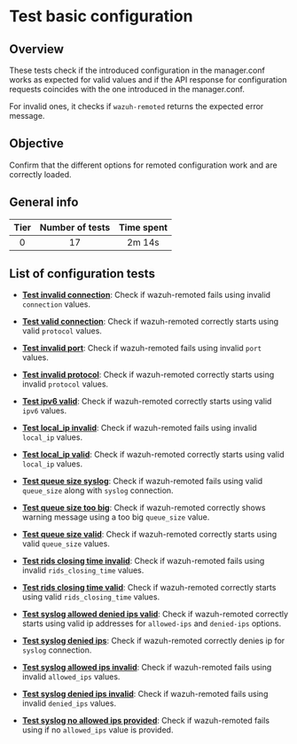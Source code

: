 # Test basic configuration

## Overview 

These tests check if the introduced configuration in the manager.conf works as expected for valid values and if the API 
response for configuration requests coincides with the one introduced in the manager.conf.

For invalid ones, it checks if `wazuh-remoted` returns the expected error message.

## Objective

Confirm that the different options for remoted configuration work and are correctly loaded.

## General info

|Tier | Number of tests | Time spent |
|:--:|:--:|:--:|
| 0 | 17 | 2m 14s |

## List of configuration tests

- **[Test invalid connection](test_basic_configuration_connection_invalid_connection.md)**: Check if wazuh-remoted 
  fails using invalid `connection` values.


- **[Test valid connection](test_basic_configuration_connection_valid.md)**: Check if wazuh-remoted correctly starts
  using valid `protocol` values.


- **[Test invalid port](test_basic_configuration_connection_invalid_port.md)**: Check if wazuh-remoted fails using 
  invalid `port` values.
  

- **[Test invalid protocol](test_basic_configuration_connection_invalid_protocol.md)**: Check if wazuh-remoted 
  correctly starts using invalid `protocol` values.


- **[Test ipv6 valid](test_basic_configuration_ipv6.md)**: Check if wazuh-remoted correctly starts 
  using valid `ipv6` values.


- **[Test local_ip invalid](test_basic_configuration_local_ip_invalid.md)**: Check if wazuh-remoted fails using 
  invalid `local_ip` values.


- **[Test local_ip valid](test_basic_configuration_local_ip_valid.md)**: Check if wazuh-remoted correctly starts 
  using valid `local_ip` values.


- **[Test queue size syslog](test_basic_configuration_queue_size_syslog.md)**: Check if wazuh-remoted fails using 
  valid `queue_size` along with `syslog` connection.
  

- **[Test queue size too big](test_basic_configuration_queue_size_too_big.md)**: Check if wazuh-remoted correctly
  shows warning message using a too big `queue_size` value.


- **[Test queue size valid](test_basic_configuration_queue_size_valid.md)**: Check if wazuh-remoted correctly starts 
  using valid `queue_size` values.
  

- **[Test rids closing time invalid](test_basic_configuration_rids_closing_time_invalid.md)**: Check if wazuh-remoted 
  fails using invalid `rids_closing_time` values. 


- **[Test rids closing time valid](test_basic_configuration_rids_closing_time_valid.md)**: Check if wazuh-remoted 
  correctly starts using valid `rids_closing_time` values.


- **[Test syslog allowed denied ips valid](test_basic_configuration_syslog_allowed_denied_ips_valid.md)**: Check if 
  wazuh-remoted correctly starts using valid ip addresses for `allowed-ips` and `denied-ips` options.


- **[Test syslog denied ips](test_basic_configuration_syslog_denied_ips.md)**: Check if wazuh-remoted correctly 
  denies ip for `syslog` connection.


- **[Test syslog allowed ips invalid](test_basic_configuration_syslog_allowed_ips_invalid.md)**: Check if 
  wazuh-remoted fails using invalid `allowed_ips`  values. 
  

- **[Test syslog denied ips invalid](test_basic_configuration_syslog_denied_ips_invalid.md)**: Check if wazuh-remoted 
  fails using invalid `denied_ips`  values.


- **[Test syslog no allowed ips provided](test_basic_configuration_syslog_no_allowed_ips.md)**: Check if wazuh-remoted 
  fails using if no `allowed_ips`  value is provided.